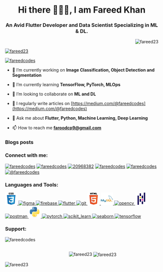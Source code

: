<h1 align="center">Hi there 🙋🏻‍♂️, I am Fareed Khan</h1>
<h3 align="center">An Avid Flutter Developer and Data Scientist Specializing in ML & DL.</h3>

<p align="right"> <img src="https://komarev.com/ghpvc/?username=fareed23&label=Profile%20views&color=0e75b6&style=flat" alt="fareed23" /> </p>

<p align="left"> <a href="https://github.com/ryo-ma/github-profile-trophy"><img src="https://github-profile-trophy.vercel.app/?username=fareed23" alt="fareed23" /></a> </p>

<p align="left"> <a href="https://twitter.com/fareedcodes" target="blank"><img src="https://img.shields.io/twitter/follow/fareedcodes?logo=twitter&style=for-the-badge" alt="fareedcodes" /></a> </p>

- 🔭 I’m currently working on **Image Classification, Object Detection and Segmentation**

- 🌱 I’m currently learning **TensorFlow, PyTorch, MLOps**

- 👯 I’m looking to collaborate on **ML and DL**

- 📝 I regularly write articles on [https://medium.com/@fareedcodes](https://medium.com/@fareedcodes)

- 💬 Ask me about **Flutter, Python, Machine Learning, Deep Learning**

- 📫 How to reach me **faroodcp9@gmail.com**

### Blogs posts
<!-- BLOG-POST-LIST:START -->
<!-- BLOG-POST-LIST:END -->

<h3 align="left">Connect with me:</h3>
<p align="left">
<a href="https://twitter.com/fareedcodes" target="blank"><img align="center" src="https://raw.githubusercontent.com/rahuldkjain/github-profile-readme-generator/master/src/images/icons/Social/twitter.svg" alt="fareedcodes" height="30" width="40" /></a>
<a href="https://linkedin.com/in/fareedcodes" target="blank"><img align="center" src="https://raw.githubusercontent.com/rahuldkjain/github-profile-readme-generator/master/src/images/icons/Social/linked-in-alt.svg" alt="fareedcodes" height="30" width="40" /></a>
<a href="https://stackoverflow.com/users/20968382" target="blank"><img align="center" src="https://raw.githubusercontent.com/rahuldkjain/github-profile-readme-generator/master/src/images/icons/Social/stack-overflow.svg" alt="20968382" height="30" width="40" /></a>
<a href="https://kaggle.com/fareedcodes" target="blank"><img align="center" src="https://raw.githubusercontent.com/rahuldkjain/github-profile-readme-generator/master/src/images/icons/Social/kaggle.svg" alt="fareedcodes" height="30" width="40" /></a>
<a href="https://instagram.com/fareedcodes" target="blank"><img align="center" src="https://raw.githubusercontent.com/rahuldkjain/github-profile-readme-generator/master/src/images/icons/Social/instagram.svg" alt="fareedcodes" height="30" width="40" /></a>
<a href="https://medium.com/@fareedcodes" target="blank"><img align="center" src="https://raw.githubusercontent.com/rahuldkjain/github-profile-readme-generator/master/src/images/icons/Social/medium.svg" alt="@fareedcodes" height="30" width="40" /></a>
</p>

<h3 align="left">Languages and Tools:</h3>
<p align="left"> <a href="https://www.w3schools.com/css/" target="_blank" rel="noreferrer"> <img src="https://raw.githubusercontent.com/devicons/devicon/master/icons/css3/css3-original-wordmark.svg" alt="css3" width="40" height="40"/> </a> <a href="https://www.figma.com/" target="_blank" rel="noreferrer"> <img src="https://www.vectorlogo.zone/logos/figma/figma-icon.svg" alt="figma" width="40" height="40"/> </a> <a href="https://firebase.google.com/" target="_blank" rel="noreferrer"> <img src="https://www.vectorlogo.zone/logos/firebase/firebase-icon.svg" alt="firebase" width="40" height="40"/> </a> <a href="https://flutter.dev" target="_blank" rel="noreferrer"> <img src="https://www.vectorlogo.zone/logos/flutterio/flutterio-icon.svg" alt="flutter" width="40" height="40"/> </a> <a href="https://git-scm.com/" target="_blank" rel="noreferrer"> <img src="https://www.vectorlogo.zone/logos/git-scm/git-scm-icon.svg" alt="git" width="40" height="40"/> </a> <a href="https://www.w3.org/html/" target="_blank" rel="noreferrer"> <img src="https://raw.githubusercontent.com/devicons/devicon/master/icons/html5/html5-original-wordmark.svg" alt="html5" width="40" height="40"/> </a> <a href="https://www.mysql.com/" target="_blank" rel="noreferrer"> <img src="https://raw.githubusercontent.com/devicons/devicon/master/icons/mysql/mysql-original-wordmark.svg" alt="mysql" width="40" height="40"/> </a> <a href="https://opencv.org/" target="_blank" rel="noreferrer"> <img src="https://www.vectorlogo.zone/logos/opencv/opencv-icon.svg" alt="opencv" width="40" height="40"/> </a> <a href="https://pandas.pydata.org/" target="_blank" rel="noreferrer"> <img src="https://raw.githubusercontent.com/devicons/devicon/2ae2a900d2f041da66e950e4d48052658d850630/icons/pandas/pandas-original.svg" alt="pandas" width="40" height="40"/> </a> <a href="https://postman.com" target="_blank" rel="noreferrer"> <img src="https://www.vectorlogo.zone/logos/getpostman/getpostman-icon.svg" alt="postman" width="40" height="40"/> </a> <a href="https://www.python.org" target="_blank" rel="noreferrer"> <img src="https://raw.githubusercontent.com/devicons/devicon/master/icons/python/python-original.svg" alt="python" width="40" height="40"/> </a> <a href="https://pytorch.org/" target="_blank" rel="noreferrer"> <img src="https://www.vectorlogo.zone/logos/pytorch/pytorch-icon.svg" alt="pytorch" width="40" height="40"/> </a> <a href="https://scikit-learn.org/" target="_blank" rel="noreferrer"> <img src="https://upload.wikimedia.org/wikipedia/commons/0/05/Scikit_learn_logo_small.svg" alt="scikit_learn" width="40" height="40"/> </a> <a href="https://seaborn.pydata.org/" target="_blank" rel="noreferrer"> <img src="https://seaborn.pydata.org/_images/logo-mark-lightbg.svg" alt="seaborn" width="40" height="40"/> </a> <a href="https://www.tensorflow.org" target="_blank" rel="noreferrer"> <img src="https://www.vectorlogo.zone/logos/tensorflow/tensorflow-icon.svg" alt="tensorflow" width="40" height="40"/> </a> </p>

<h3 align="left">Support:</h3>
<p><a href="https://www.buymeacoffee.com/fareedcodes"> <img align="left" src="https://cdn.buymeacoffee.com/buttons/v2/default-yellow.png" height="50" width="210" alt="fareedcodes" /></a></p><br><br>

<p><img align="left" src="https://github-readme-stats.vercel.app/api/top-langs?username=fareed23&show_icons=true&locale=en&layout=compact" alt="fareed23" /></p>

<p>&nbsp;<img align="center" src="https://github-readme-stats.vercel.app/api?username=fareed23&show_icons=true&locale=en" alt="fareed23" /></p>

<p><img align="center" src="https://github-readme-streak-stats.herokuapp.com/?user=fareed23&" alt="fareed23" /></p>
